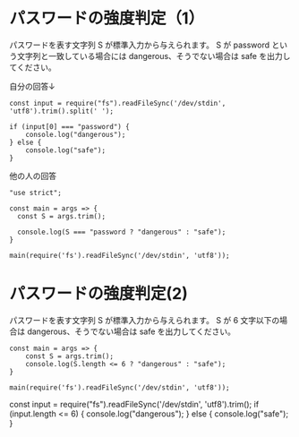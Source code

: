 # パスワードの強度判定（1）

パスワードを表す文字列 S が標準入力から与えられます。
S が password という文字列と一致している場合には dangerous、そうでない場合は safe を出力してください。

自分の回答↓
```
const input = require("fs").readFileSync('/dev/stdin', 'utf8').trim().split(' ');

if (input[0] === "password") {
    console.log("dangerous");
} else {
    console.log("safe");
}
```

他の人の回答
```
"use strict";

const main = args => {
  const S = args.trim();

  console.log(S === "password ? "dangerous" : "safe");
}

main(require('fs').readFileSync('/dev/stdin', 'utf8'));
```

# パスワードの強度判定(2)

パスワードを表す文字列 S が標準入力から与えられます。
S が 6 文字以下の場合は dangerous、そうでない場合は safe を出力してください。

```
const main = args => {
    const S = args.trim();
    console.log(S.length <= 6 ? "dangerous" : "safe");
}

main(require('fs').readFileSync('/dev/stdin', 'utf8'));
```
const input = require("fs").readFileSync('/dev/stdin', 'utf8').trim();
if (input.length <= 6) {
    console.log("dangerous");
} else {
    console.log("safe");
}
```
